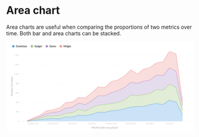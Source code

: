 # Area chart

Area charts are useful when comparing the proportions of two metrics over time. Both bar and area charts can be stacked.

![](../../.gitbook/assets/2b41dd4806b779719ea65b402bba4ef.png)

